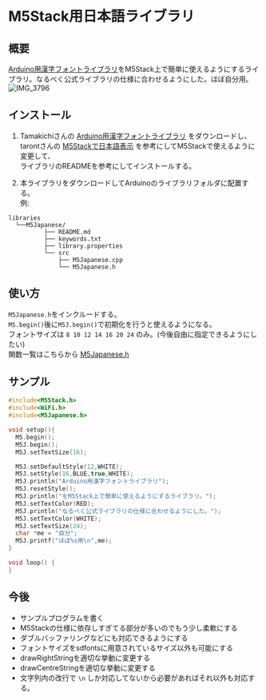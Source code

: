 M5Stack用日本語ライブラリ
====

## 概要
[Arduino用漢字フォントライブラリ](https://github.com/Tamakichi/Arduino-KanjiFont-Library-SD)をM5Stack上で簡単に使えるようにするライブラリ。なるべく公式ライブラリの仕様に合わせるようにした。ほぼ自分用。
![IMG_3796](https://user-images.githubusercontent.com/16350703/56672837-11e74a00-66f2-11e9-90bd-93fd046dc73d.JPG)

## インストール

1. Tamakichiさんの [Arduino用漢字フォントライブラリ](https://github.com/Tamakichi/Arduino-KanjiFont-Library-SD) をダウンロードし、  
tarontさんの [M5Stackで日本語表示](https://qiita.com/taront/items/7900c88b9e9782c33b08) を参考にしてM5Stackで使えるように変更して、  
ライブラリのREADMEを参考にしてインストールする。

2. 本ライブラリをダウンロードしてArduinoのライブラリフォルダに配置する。  
例: 

```
libraries
  └──M5Japanese/
          ├── README.md
          ├── keywords.txt
          ├── library.properties
          └── src
              ├── M5Japanese.cpp
              └── M5Japanese.h
```

## 使い方
`M5Japanese.h`をインクルードする。  
`M5.begin()`後に`M5J.begin()`で初期化を行うと使えるようになる。  
フォントサイズは `8 10 12 14 16 20 24` のみ。(今後自由に指定できるようにしたい)  
関数一覧はこちらから [M5Japanese.h](https://github.com/ueken0307/m5stack-japanese-language-library/blob/master/src/M5Japanese.h)  

## サンプル
```c
#include<M5Stack.h>
#include<WiFi.h>
#include<M5Japanese.h>

void setup(){
  M5.begin();
  M5J.begin();
  M5J.setTextSize(16);

  M5J.setDefaultStyle(12,WHITE);
  M5J.setStyle(16,BLUE,true,WHITE);
  M5J.println("Arduino用漢字フォントライブラリ");
  M5J.resetStyle();
  M5J.println("をM5Stack上で簡単に使えるようにするライブラリ。");
  M5J.setTextColor(RED);
  M5J.println("なるべく公式ライブラリの仕様に合わせるようにした。");
  M5J.setTextColor(WHITE);
  M5J.setTextSize(24);
  char *me = "自分";
  M5J.printf("ほぼ%s用\n",me);
}

void loop() {
}

```

## 今後
- サンプルプログラムを書く
- M5Stackの仕様に依存しすぎてる部分が多いのでもう少し柔軟にする  
- ダブルバッファリングなどにも対応できるようにする  
- フォントサイズをsdfontsに用意されているサイズ以外も可能にする  
- drawRightStringを適切な挙動に変更する  
- drawCentreStringを適切な挙動に変更する  
- 文字列内の改行で `\n` しか対応してないから必要があればそれ以外も対応する。  